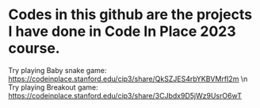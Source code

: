 # Codes in this github are the projects I have done in Code In Place 2023 course.
Try playing Baby snake game: https://codeinplace.stanford.edu/cip3/share/QkSZJES4rbYKBVMrfI2m \n
Try playing Breakout game: https://codeinplace.stanford.edu/cip3/share/3CJbdx9D5jWz9UsrO6wT
